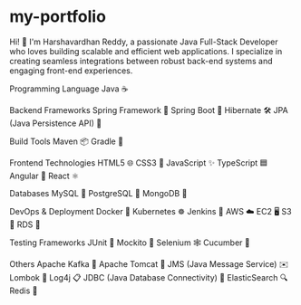 # my-portfolio

Hi! 👋 I'm Harshavardhan Reddy, a passionate Java Full-Stack Developer who loves building scalable and efficient web applications. I specialize in creating seamless integrations between robust back-end systems and engaging front-end experiences.

Programming Language
Java ☕️

Backend Frameworks
Spring Framework 🌱
Spring Boot 🚀
Hibernate 🛠️
JPA (Java Persistence API) 📘

Build Tools
Maven 📦
Gradle 🔨

Frontend Technologies
HTML5 🌐
CSS3 🎨
JavaScript ✨
TypeScript 🟦
Angular 📐
React ⚛️

Databases
MySQL 🐬
PostgreSQL 🐘
MongoDB 🍃

DevOps & Deployment
Docker 🐳
Kubernetes ☸️
Jenkins 🧩
AWS ☁️
EC2 🖥️
S3 📂
RDS 💾

Testing Frameworks
JUnit 🧪
Mockito 🤹
Selenium 🕸️
Cucumber 🥒

Others
Apache Kafka 📨
Apache Tomcat 🦁
JMS (Java Message Service) ✉️
Lombok 🌼
Log4j 📋
JDBC (Java Database Connectivity) 🔗
ElasticSearch 🔍
Redis 🧠
